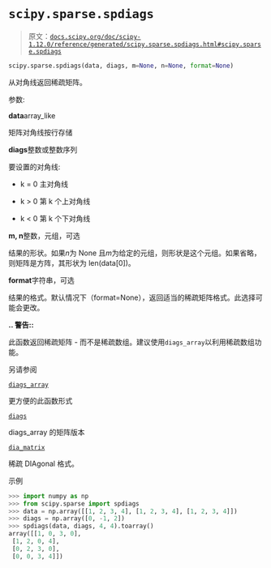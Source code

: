 # `scipy.sparse.spdiags`

> 原文：[`docs.scipy.org/doc/scipy-1.12.0/reference/generated/scipy.sparse.spdiags.html#scipy.sparse.spdiags`](https://docs.scipy.org/doc/scipy-1.12.0/reference/generated/scipy.sparse.spdiags.html#scipy.sparse.spdiags)

```py
scipy.sparse.spdiags(data, diags, m=None, n=None, format=None)
```

从对角线返回稀疏矩阵。

参数:

**data**array_like

矩阵对角线按行存储

**diags**整数或整数序列

要设置的对角线:

+   k = 0 主对角线

+   k > 0 第 k 个上对角线

+   k < 0 第 k 个下对角线

**m, n**整数，元组，可选

结果的形状。如果*n*为 None 且*m*为给定的元组，则形状是这个元组。如果省略，则矩阵是方阵，其形状为 len(data[0])。

**format**字符串，可选

结果的格式。默认情况下（format=None），返回适当的稀疏矩阵格式。此选择可能会更改。

**.. 警告::**

此函数返回稀疏矩阵 - 而不是稀疏数组。建议使用`diags_array`以利用稀疏数组功能。

另请参阅

[`diags_array`](https://docs.scipy.org/doc/scipy-1.12.0/reference/generated/scipy.sparse.diags_array.html#scipy.sparse.diags_array "scipy.sparse.diags_array")

更方便的此函数形式

[`diags`](https://docs.scipy.org/doc/scipy-1.12.0/reference/generated/scipy.sparse.diags.html#scipy.sparse.diags "scipy.sparse.diags")

diags_array 的矩阵版本

[`dia_matrix`](https://docs.scipy.org/doc/scipy-1.12.0/reference/generated/scipy.sparse.dia_matrix.html#scipy.sparse.dia_matrix "scipy.sparse.dia_matrix")

稀疏 DIAgonal 格式。

示例

```py
>>> import numpy as np
>>> from scipy.sparse import spdiags
>>> data = np.array([[1, 2, 3, 4], [1, 2, 3, 4], [1, 2, 3, 4]])
>>> diags = np.array([0, -1, 2])
>>> spdiags(data, diags, 4, 4).toarray()
array([[1, 0, 3, 0],
 [1, 2, 0, 4],
 [0, 2, 3, 0],
 [0, 0, 3, 4]]) 
```
